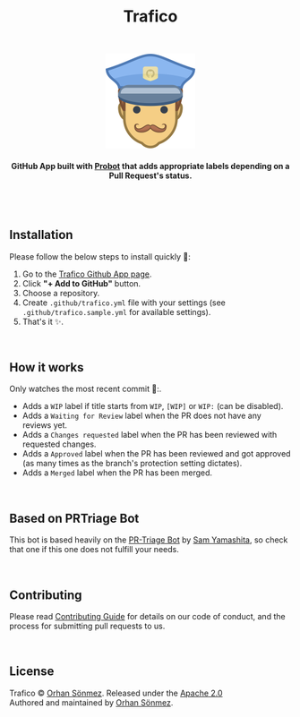<h1 align="center">Trafico</h1>

<br/>

<p align="center">
  <img src="/public/assets/trafico.svg" width="160" alt="Trafico's logo, a traffic police officer" />
</p>

<h4 align="center">
  GitHub App built with <a href="https://github.com/probot/probot">Probot</a> that adds appropriate labels depending on a Pull Request's status.
</h4>

<h1> </h1>

<br/>

## Installation

Please follow the below steps to install quickly :rocket::

1. Go to the [Trafico Github App page](https://probot.github.io/apps/trafico/).
2. Click **"+ Add to GitHub"** button.
3. Choose a repository.
4. Create `.github/trafico.yml` file with your settings (see `.github/trafico.sample.yml` for available settings).
5. That's it :sparkles:.

<br/>

## How it works

Only watches the most recent commit :eyes::.

- Adds a `WIP` label if title starts from `WIP`, `[WIP]` or `WIP:` (can be disabled).
- Adds a `Waiting for Review` label when the PR does not have any reviews yet.
- Adds a `Changes requested` label when the PR has been reviewed with requested changes.
- Adds a `Approved` label when the PR has been reviewed and got approved (as many times as the branch's protection setting dictates).
- Adds a `Merged` label when the PR has been merged.

<br/>

## Based on PRTriage Bot

This bot is based heavily on the [PR-Triage Bot](https://probot.github.io/apps/pr-triage/) by [Sam Yamashita](https://twitter.com/sota0805), so check that one if this one does not fulfill your needs.

<br/>

## Contributing

Please read [Contributing Guide](CONTRIBUTING.md) for details on our code of conduct, and the process for submitting pull requests to us.

<br/>

## License

Trafico © [Orhan Sönmez](https://twitter.com/orhnsnmz). Released under the [Apache 2.0](LICENSE)<br/>
Authored and maintained by [Orhan Sönmez](https://github.com/orhan).
